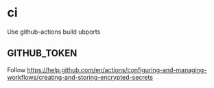 # ci
Use github-actions build ubports


## GITHUB_TOKEN

Follow https://help.github.com/en/actions/configuring-and-managing-workflows/creating-and-storing-encrypted-secrets